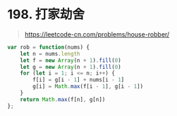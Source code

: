 # 198. 打家劫舍

> https://leetcode-cn.com/problems/house-robber/

```js
var rob = function(nums) {
    let n = nums.length
    let f = new Array(n + 1).fill(0)
    let g = new Array(n + 1).fill(0)
    for (let i = 1; i <= n; i++) {
        f[i] = g[i - 1] + nums[i - 1]
        g[i] = Math.max(f[i - 1], g[i - 1])
    }
    return Math.max(f[n], g[n])
};
```